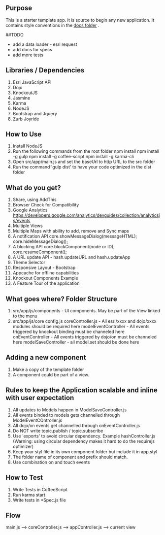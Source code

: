 ## Purpose 

This is a starter template app. It is source to begin any new application. It contains style conventions in the [docs folder](docs) .

##TODO

- add a data loader - esri request
- add docs for specs
- add more tests

## Libraries / Dependencies

1. Esri JavaScript API
2. Dojo
3. KnockoutJS
4. Jasmine
5. Karma
6. NodeJS
7. Bootstrap and Jquery
8. Zurb Joyride

## How to Use

1. Install NodeJS
2. Run the following commands from the root folder
	npm install
	npm install -g gulp
	npm install -g coffee-script
	npm install -g karma-cli
3. Open src/app/main.js and set the baseUrl to http URL to the src folder
4. Run the command 'gulp dist' to have your code optimized in the dist folder

## What do you get?

1. Share, using AddThis
2. Browser Check for Compatibility
3. Google Analytics
	https://developers.google.com/analytics/devguides/collection/analyticsjs/events
4. Multiple Views
5. Multiple Maps with ability to add, remove and Sync maps
6. A notification API
	core.showMessageDialog(messageHTML);
	core.hideMessageDialog();
7. A blocking API
	core.blockComponent(node or ID);
	core.resumeComponent();
8. A URL update API - hash.updateURL and hash.updateApp
9. Theme Selector
10. Responsive Layout - Bootstrap
11. Appcache for offline capabilities
12. Knockout Components Example
13. A Feature Tour of the application

## What goes where? Folder Structure
1. src/app/js/components - UI components. May be part of the View linked to the menu
2. src/app/js/core
	config.js
	coreController.js - All esri/xxxx and dojo/xxxx modules should be required here
	modelEventController - All events triggered by knockout binding must be channeled here
	onEventController - All events triggered by dojo/on must be channeled here
	modelSaveController - all model.set should be done here

## Adding a new component
1. Make a copy of the template folder
2. A component could be part of a view.

## Rules to keep the Application scalable and inline with user expectation
1. All updates to Models happen in ModelSaveController.js
2. All events binded to models gets channelled through ModelEventCOntroller.js
3. All dojo/on events get channelled through onEventController.js
4. Do NOT write topic.publish / topic.subscribe
5. Use 'exports' to avoid circular dependency. Example hashController.js
	(Warning: using circular dependency makes it hard to do the requirejs optimizer)
6. Keep your styl file in its own component folder but include it in app.styl
7. The folder name of component and prefix should match. 
8. Use combination on and touch events

## How to Test
1. Write Tests in CoffeeScript
2. Run karma start
3. Write tests in *Spec.js file

## Flow
main.js --> coreController.js --> appController.js --> current view





